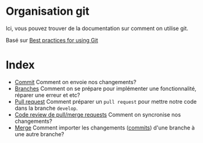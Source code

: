 
Organisation git
================

Ici, vous pouvez trouver de la documentation sur comment on utilise git.

Basé sur [Best practices for using Git]("https://deepsource.io/blog/git-best-practices/")

# Index
- [Commit](commits.md) Comment on envoie nos changements?
- [Branches](branches.md) Comment on se prépare pour implémenter une fonctionnalité, réparer une erreur et etc?
- [Pull request](pull-request.md) Comment préparer un `pull request` pour mettre notre code dans la branche `develop`.
- [Code review de pull/merge requests](code-reviews.md) Comment on syncronise nos changements?
- [Merge](merge.md) Comment importer les changements ([commits](commits.md)) d'une branche à une autre branche?
